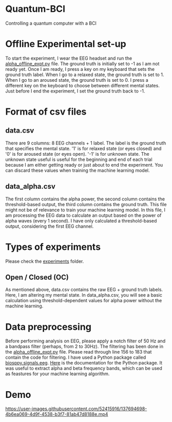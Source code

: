 # Quantum-BCI
Controlling a quantum computer with a BCI

# Offline Experimental set-up
To start the experiment, I wear the EEG headset and run the [alpha_offline_expt.py](https://github.com/satvik-venkatesh/Quantum-BCI/blob/main/alpha_offline_expt.py) file. The ground truth is initially set to -1 as I am not ready yet. Once I am ready, I press a key on my keyboard that sets the ground truth label. When I go to a relaxed state, the ground truth is set to 1. When I go to an aroused state, the ground truth is set to 0. I press a different key on the keyboard to choose between different mental states. Just before I end the experiment, I set the ground truth back to -1.


# Format of csv files
## data.csv
There are 9 columns: 8 EEG channels + 1 label. The label is the ground truth that specifies the mental state. '1' is for relaxed state (or eyes closed) and '0' is for aroused state (or eyes open). '-1' is for unknown state. The unknown state useful is useful for the beginning and end of each trial because I am either getting ready or just about to end the experiment. You can discard these values when training the machine learning model.

## data_alpha.csv
The first column contains the alpha power, the second column contains the threshold-based output, the third column contains the ground truth. This file might not be of relevance to train your machine learning model. In this file, I am processing the EEG data to calculate an output based on the power of alpha waves (every 1 second). I have only calculated a threshold-based output, considering the first EEG channel.
 
 
 
# Types of experiments
Please check the [experiments](https://github.com/satvik-venkatesh/Quantum-BCI/tree/main/experiments) folder.

## Open / Closed (OC)
As mentioned above, data.csv contains the raw EEG + ground truth labels. Here, I am altering my mental state. In data_alpha.csv, you will see a basic calculation using threshold-dependent values for alpha power without the machine learning.


# Data preprocessing
Before performing analysis on EEG, please apply a notch filter of 50 Hz and a bandpass filter (perhaps, from 2 to 30Hz). The filtering has been done in the [alpha_offline_expt.py](https://github.com/satvik-venkatesh/Quantum-BCI/blob/main/alpha_offline_expt.py) file. Please read through line 156 to 183 that contain the code for filtering. I have used a Python package called [biosppy.signals.eeg](https://github.com/PIA-Group/BioSPPy/blob/212c3dcbdb1ec43b70ba7199deb5eb22bcb78fd0/biosppy/signals/eeg.py). [Here](https://biosppy.readthedocs.io/en/stable/biosppy.signals.html#biosppy-signals-eeg) is the documentation for the Python package. It was useful to extract alpha and beta frequency bands, which can be used as feastures for your machine learning algorithm.

# Demo

https://user-images.githubusercontent.com/52415916/137694698-4b6ea069-4d9f-4538-b3f7-81ab47d8188e.mp4
